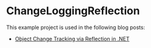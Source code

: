 # ChangeLoggingReflection

This example project is used in the following blog posts:

* [Object Change Tracking via Reflection in .NET](https://exceptionnotfound.net/object-change-tracking-via-reflection-in-net/)
